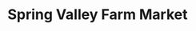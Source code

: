 ---
title: "Spring Valley Farm Market"
url: /winchester/spring-valley-farm-market/
shop: Hofladen
---